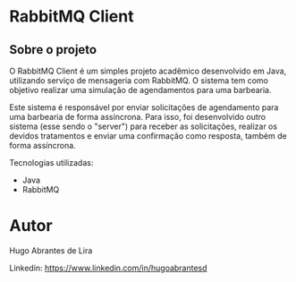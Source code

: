 # RabbitMQ Client

## Sobre o projeto
O RabbitMQ Client é um simples projeto acadêmico desenvolvido em Java, utilizando serviço de mensageria com RabbitMQ.
O sistema tem como objetivo realizar uma simulação de agendamentos para uma barbearia.

Este sistema é responsável por enviar solicitações de agendamento para uma barbearia de forma assíncrona.
Para isso, foi desenvolvido outro sistema (esse sendo o "server") para receber as solicitações, realizar os devidos tratamentos e enviar uma confirmação como resposta, também de forma assíncrona.

Tecnologias utilizadas:
- Java
- RabbitMQ

# Autor

Hugo Abrantes de Lira

Linkedin: https://www.linkedin.com/in/hugoabrantesd
